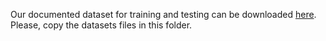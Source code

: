 Our documented dataset for training and testing can be downloaded [here](https://drive.upm.es/s/ScoQLcGpRjQv4dT). 
Please, copy the datasets files in this folder.